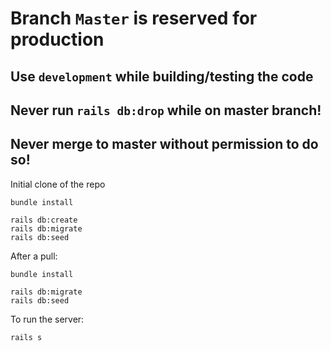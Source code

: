 # Branch `Master` is reserved for production

## Use `development` while building/testing the code

## Never run `rails db:drop` while on master branch!

## Never merge to master without permission to do so!

Initial clone of the repo
```
bundle install

rails db:create
rails db:migrate
rails db:seed
```

After a pull:
```
bundle install

rails db:migrate
rails db:seed
```

To run the server:
```
rails s
```
